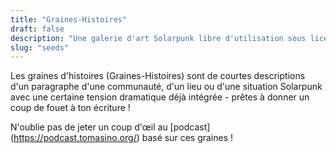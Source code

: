 ```yaml
---
title: "Graines-Histoires"
draft: false
description: "Une galerie d'art Solarpunk libre d'utilisation sous licences ouvertes"
slug: "seeds"
---
```


Les graines d'histoires (Graines-Histoires) sont de courtes descriptions d'un paragraphe d'une communauté, d'un lieu ou d'une situation Solarpunk avec une certaine tension dramatique déjà intégrée - prêtes à donner un coup de fouet à ton écriture !

N'oublie pas de jeter un coup d'œil au [podcast] (https://podcast.tomasino.org/) basé sur ces graines !

<br>
